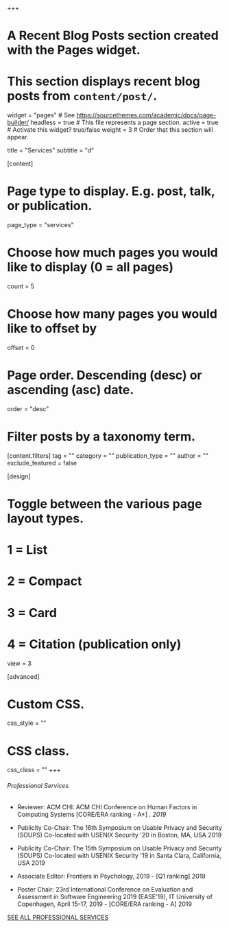 +++
# A Recent Blog Posts section created with the Pages widget.
# This section displays recent blog posts from `content/post/`.

widget = "pages"  # See https://sourcethemes.com/academic/docs/page-builder/
headless = true  # This file represents a page section.
active = true  # Activate this widget? true/false
weight = 3  # Order that this section will appear.

title = "Services"
subtitle = "d"

[content]
  # Page type to display. E.g. post, talk, or publication.
  page_type = "services"
  
  # Choose how much pages you would like to display (0 = all pages)
  count = 5
  
  # Choose how many pages you would like to offset by
  offset = 0

  # Page order. Descending (desc) or ascending (asc) date.
  order = "desc"

  # Filter posts by a taxonomy term.
  [content.filters]
    tag = ""
    category = ""
    publication_type = ""
    author = ""
    exclude_featured = false
  
[design]
  # Toggle between the various page layout types.
  #   1 = List
  #   2 = Compact
  #   3 = Card
  #   4 = Citation (publication only)
  view = 3
  
  
[advanced]
 # Custom CSS. 
 css_style = ""
 
 # CSS class.
 css_class = ""
+++
###### Professional Services
* Reviewer: ACM CHI: ACM CHI Conference on Human Factors in Computing Systems
[CORE/ERA ranking - A*] . _2019_

* Publicity Co-Chair: The 16th Symposium on Usable Privacy and Security (SOUPS)
Co-located with USENIX Security '20 in Boston, MA, USA 2019

* Publicity Co-Chair: The 15th Symposium on Usable Privacy and Security (SOUPS)
Co-located with USENIX Security '19 in Santa Clara, California, USA 2019

* Associate Editor: Frontiers in Psychology, 2019 - [Q1 ranking] 2019

* Poster Chair: 23rd International Conference on Evaluation and Assessment in Software
Engineering 2019 (EASE'19), IT University of Copenhagen, April 15-17, 2019 - [CORE/ERA
ranking - A] 2019



[SEE ALL PROFESSIONAL SERVICES](https://academic-template.netlify.app/services/)
